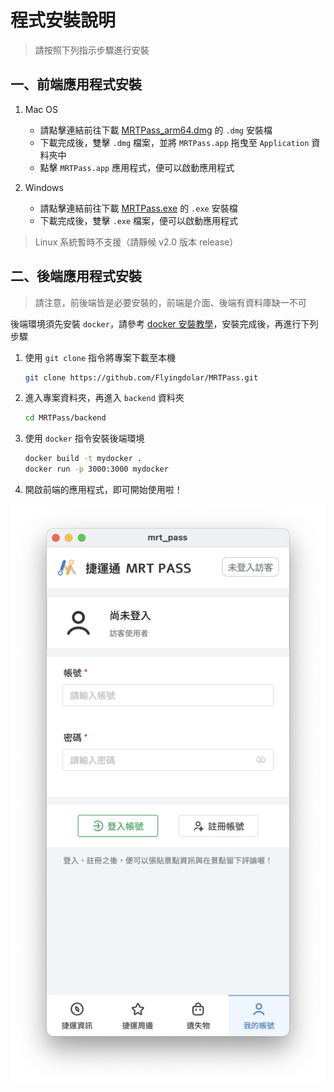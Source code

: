 # 程式安裝說明

> 請按照下列指示步驟進行安裝

## 一、前端應用程式安裝

1. Mac OS
    - 請點擊連結前往下載 [MRTPass_arm64.dmg](https://drive.google.com/file/d/1qs6XvVPgfjRIE-02ey2zuJ0l2_vGy0SN/view) 的  `.dmg` 安裝檔
    - 下載完成後，雙擊 `.dmg` 檔案，並將 `MRTPass.app` 拖曳至 `Application` 資料夾中
    - 點擊 `MRTPass.app` 應用程式，便可以啟動應用程式

2. Windows
    - 請點擊連結前往下載 [MRTPass.exe](https://drive.google.com/file/d/1r13PKm2uK-uLbJ19ZO1xuyfcrvF-WlxL/view?usp=sharing) 的 `.exe` 安裝檔
    - 下載完成後，雙擊 `.exe` 檔案，便可以啟動應用程式

> Linux 系統暫時不支援（請靜候 v2.0 版本 release）

## 二、後端應用程式安裝

> 請注意，前後端皆是必要安裝的，前端是介面、後端有資料庫缺一不可

後端環境須先安裝 `docker`，請參考 [docker 安裝教學](https://docs.docker.com/engine/install/)，安裝完成後，再進行下列步驟

1. 使用 `git clone` 指令將專案下載至本機

    ```bash
    git clone https://github.com/Flyingdolar/MRTPass.git
    ```

2. 進入專案資料夾，再進入 `backend` 資料夾

    ```bash
    cd MRTPass/backend
    ```

3. 使用 `docker` 指令安裝後端環境

    ```bash
    docker build -t mydocker .
    docker run -p 3000:3000 mydocker
    ```

4. 開啟前端的應用程式，即可開始使用啦！

![image](docs/screen.png)

